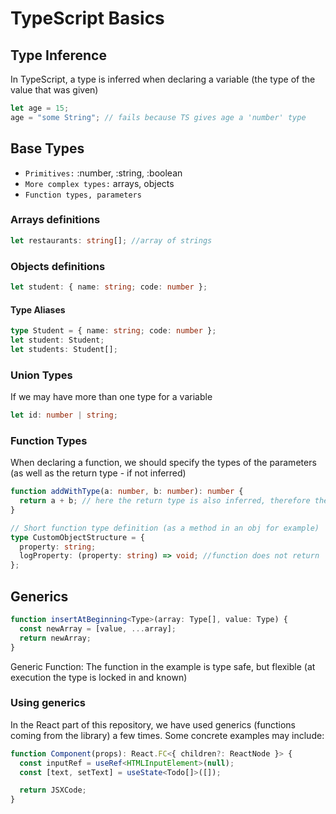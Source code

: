 # TypeScript Basics

## Type Inference

In TypeScript, a type is inferred when declaring a variable (the type of the value that was given)

```ts
let age = 15;
age = "some String"; // fails because TS gives age a 'number' type
```

## Base Types

- `Primitives:` :number, :string, :boolean
- `More complex types:` arrays, objects
- `Function types, parameters`

### Arrays definitions

```ts
let restaurants: string[]; //array of strings
```

### Objects definitions

```ts
let student: { name: string; code: number };
```

#### Type Aliases

```ts
type Student = { name: string; code: number };
let student: Student;
let students: Student[];
```

### Union Types

If we may have more than one type for a variable

```ts
let id: number | string;
```

### Function Types

When declaring a function, we should specify the types of the parameters (as well as the return type - if not inferred)

```ts
function addWithType(a: number, b: number): number {
  return a + b; // here the return type is also inferred, therefore the type in the declaration can be removed
}
```

```ts
// Short function type definition (as a method in an obj for example)
type CustomObjectStructure = {
  property: string;
  logProperty: (property: string) => void; //function does not return
};
```

## Generics

```ts
function insertAtBeginning<Type>(array: Type[], value: Type) {
  const newArray = [value, ...array];
  return newArray;
}
```

Generic Function: The function in the example is type safe, but flexible (at execution the type is locked in and known)

### Using generics

In the React part of this repository, we have used generics (functions coming from the library) a few times. Some concrete examples may include:

```ts
function Component(props): React.FC<{ children?: ReactNode }> {
  const inputRef = useRef<HTMLInputElement>(null);
  const [text, setText] = useState<Todo[]>([]);

  return JSXCode;
}
```
